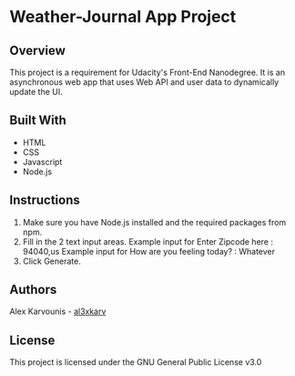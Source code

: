 # Weather-Journal App Project

## Overview

This project is a requirement for Udacity's Front-End Nanodegree.
It is an asynchronous web app that uses Web API and user data to dynamically update the UI.

## Built With

* HTML
* CSS
* Javascript
* Node.js

## Instructions

1. Make sure you have Node.js installed and the required packages from npm.
2. Fill in the 2 text input areas.
   Example input for Enter Zipcode here : 94040,us
   Example input for How are you feeling today? : Whatever
3. Click Generate.

## Authors

Alex Karvounis - [al3xkarv](https://github.com/al3xkarv)

## License

This project is licensed under the GNU General Public License v3.0
